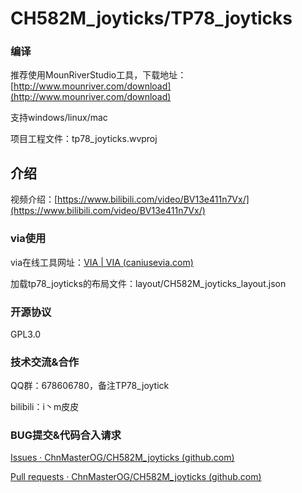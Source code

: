 # CH582M_joyticks/TP78_joyticks

### **编译**

推荐使用MounRiverStudio工具，下载地址：[http://www.mounriver.com/download](http://www.mounriver.com/download)

支持windows/linux/mac

项目工程文件：tp78_joyticks.wvproj

## **介绍**

视频介绍：[https://www.bilibili.com/video/BV13e411n7Vx/](https://www.bilibili.com/video/BV13e411n7Vx/)

### **via使用**

via在线工具网址：[VIA | VIA (caniusevia.com)](https://www.caniusevia.com/)

加载tp78_joyticks的布局文件：layout/CH582M_joyticks_layout.json

### **开源协议**

GPL3.0

### **技术交流&合作**

QQ群：678606780，备注TP78_joytick

bilibili：i丶m皮皮

### **BUG提交&代码合入请求**

[Issues · ChnMasterOG/CH582M_joyticks (github.com)](https://github.com/ChnMasterOG/CH582M_joyticks/issues)

[Pull requests · ChnMasterOG/CH582M_joyticks (github.com)](https://github.com/ChnMasterOG/CH582M_joyticks/pulls)
